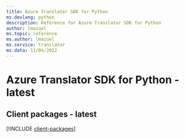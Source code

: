 ```yaml
---
title: Azure Translator SDK for Python
ms.devlang: python
description: Reference for Azure Translator SDK for Python
author: lmazuel
ms.topic: reference
ms.author: lmazuel
ms.service: translator
ms.data: 11/04/2022
---
```

# Azure Translator SDK for Python - latest

## Client packages - latest
[!INCLUDE [client-packages](translator-client-index.md)]